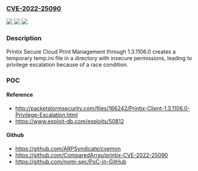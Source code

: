 ### [CVE-2022-25090](https://cve.mitre.org/cgi-bin/cvename.cgi?name=CVE-2022-25090)
![](https://img.shields.io/static/v1?label=Product&message=n%2Fa&color=blue)
![](https://img.shields.io/static/v1?label=Version&message=n%2Fa&color=blue)
![](https://img.shields.io/static/v1?label=Vulnerability&message=n%2Fa&color=brighgreen)

### Description

Printix Secure Cloud Print Management through 1.3.1106.0 creates a temporary temp.ini file in a directory with insecure permissions, leading to privilege escalation because of a race condition.

### POC

#### Reference
- http://packetstormsecurity.com/files/166242/Printix-Client-1.3.1106.0-Privilege-Escalation.html
- https://www.exploit-db.com/exploits/50812

#### Github
- https://github.com/ARPSyndicate/cvemon
- https://github.com/ComparedArray/printix-CVE-2022-25090
- https://github.com/nomi-sec/PoC-in-GitHub

